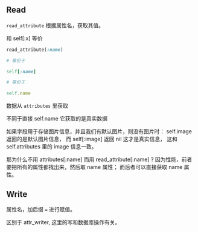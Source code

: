 ## Read

`read_attribute` 根据属性名，获取其值。

和 self[:x] 等价

```ruby
read_attribute(:name)

# 等价于

self[:name]

# 等价于

self.name
```

数据从 `attributes` 里获取

不同于直接 self.name 它获取的是真实数据

如果字段用于存储图片信息，并且我们有默认图片，则没有图片时：
self.image 返回的是默认图片信息，
而 self[:image] 返回 nil 这才是真实信息，
这和
self.attributes 里的 image 信息一致。

那为什么不用 attributes[:name] 而用 read_attribute[:name] ?
因为性能，前者要把所有的属性都找出来，然后取 name 属性；
而后者可以直接获取 name 属性。

## Write

属性名，加后缀 `=` 进行赋值。

区别于 attr_writer, 这里的写和数据库操作有关。
